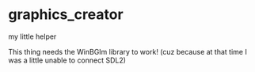 # graphics_creator
my little helper

This thing needs the WinBGIm library to work! (cuz because at that time I was a little unable to connect SDL2)
